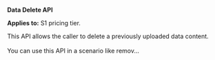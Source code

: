 **Data Delete API**


**Applies to:** S1 pricing tier.
<br>


This API allows the caller to delete a previously uploaded data content.<br>  
You can use this API in a scenario like remov...

